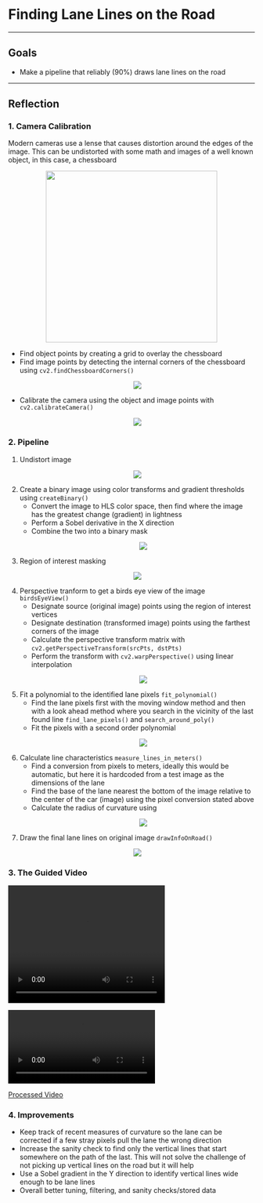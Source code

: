 # **Finding Lane Lines on the Road** 

---


## Goals
* Make a pipeline that reliably (90%) draws lane lines on the road

[//]: # (Image References)

[image1]: ./examples/grayscale.jpg "Grayscale"

---

## Reflection

### 1. Camera Calibration
Modern cameras use a lense that causes distortion around the edges of the image. This can be undistorted with some math and images of a well known object, in this case, a chessboard <p align="center"><img src="./camera_cal/calibration2.jpg" width="350"></p>
- Find object points by creating a grid to overlay the chessboard
- Find image points by detecting the internal corners of the chessboard using `cv2.findChessboardCorners()` <p align="center"><img src="./output_images/origCalibrationImage.png"></p>
- Calibrate the camera using the object and image points with `cv2.calibrateCamera()` <p align="center"><img src="./output_images/calibrationImage.png"></p>


### 2. Pipeline
1. Undistort image <p align="center"><img src="./output_images/undistImage.png"></p>
2. Create a binary image using color transforms and gradient thresholds using `createBinary()` 
    - Convert the image to HLS color space, then find where the image has the greatest change (gradient) in lightness 
    - Perform a Sobel derivative in the X direction
    - Combine the two into a binary mask <p align="center"><img src="./output_images/binaryImg.png"></p>
3. Region of interest masking <p align="center"><img src="./output_images/roiImg.png"></p>
4. Perspective tranform to get a birds eye view of the image `birdsEyeView()`
    - Designate source (original image) points using the region of interest vertices
    - Designate destination (transformed image) points using the farthest corners of the image 
    - Calculate the perspective transform matrix with `cv2.getPerspectiveTransform(srcPts, dstPts)`
    - Perform the transform with `cv2.warpPerspective()` using linear interpolation <p align="center"><img src="./output_images/warpedImage.png"></p>
5. Fit a polynomial to the identified lane pixels `fit_polynomial()` 
    - Find the lane pixels first with the moving window method and then with a look ahead method where you search in the vicinity of the last found line `find_lane_pixels()` and `search_around_poly()`
    - Fit the pixels with a second order polynomial <p align="center"><img src="./output_images/fittedLaneLines.png"></p>
6. Calculate line characteristics `measure_lines_in_meters()` 
    - Find a conversion from pixels to meters, ideally this would be automatic, but here it is hardcoded from a test image as the dimensions of the lane 
    - Find the base of the lane nearest the bottom of the image relative to the center of the car (image) using the pixel conversion stated above
    - Calculate the radius of curvature using <p align="center"><img src="./output_images/RadiusOfCurvature.png"></p>
7. Draw the final lane lines on original image `drawInfoOnRoad()` <p align="center"><img src="./output_images/processedImage.png"></p>


### 3. The Guided Video
<video width="320" height="240" controls>
  <source src="./output_images/test1.mp4" type="video/mp4">
</video>

![](./output_images/test1.mp4)

[Processed Video](./output_images/test1.mp4)

### 4. Improvements
- Keep track of recent measures of curvature so the lane can be corrected if a few stray pixels pull the lane the wrong direction
- Increase the sanity check to find only the vertical lines that start somewhere on the path of the last. This will not solve the challenge of not picking up vertical lines on the road but it will help
- Use a Sobel gradient in the Y direction to identify vertical lines wide enough to be lane lines
- Overall better tuning, filtering, and sanity checks/stored data